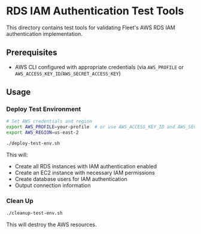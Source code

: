 # RDS IAM Authentication Test Tools

This directory contains test tools for validating Fleet's AWS RDS IAM authentication implementation.

## Prerequisites

- AWS CLI configured with appropriate credentials (via `AWS_PROFILE` or `AWS_ACCESS_KEY_ID`/`AWS_SECRET_ACCESS_KEY`)

## Usage

### Deploy Test Environment

```bash
# Set AWS credentials and region
export AWS_PROFILE=your-profile  # or use AWS_ACCESS_KEY_ID and AWS_SECRET_ACCESS_KEY
export AWS_REGION=us-east-2

./deploy-test-env.sh
```

This will:
- Create all RDS instances with IAM authentication enabled
- Create an EC2 instance with necessary IAM permissions
- Create database users for IAM authentication
- Output connection information

### Clean Up

```bash
./cleanup-test-env.sh
```

This will destroy the AWS resources.